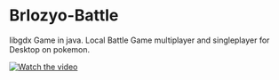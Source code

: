 # Brlozyo-Battle
libgdx Game in java.
Local Battle Game multiplayer and singleplayer for Desktop on pokemon.

[![Watch the video](https://imgur.com/a/Wi7coFP)](https://www.youtube.com/watch?v=oimD7FgLKhA)
